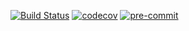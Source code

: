 [![Build Status](https://travis-ci.com/Massipssa/learn-python.svg?token=1WzPHJsFpvuFQPyV28Cy&branch=master)](https://travis-ci.com/Massipssa/learn-python)
[![codecov](https://codecov.io/gh/Massipssa/learn-python/branch/master/graph/badge.svg?token=U687S63GBE)](https://codecov.io/gh/Massipssa/learn-python)
[![pre-commit](https://img.shields.io/badge/pre--commit-enabled-brightgreen?logo=pre-commit&logoColor=white)](https://github.com/pre-commit/pre-commit)
